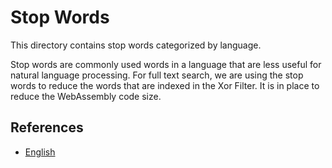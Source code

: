 # Stop Words

This directory contains stop words categorized by language.

Stop words are commonly used words in a language that are less useful for natural language processing. For full text search, we are using the stop words to reduce the words that are indexed in the Xor Filter. It is in place to reduce the WebAssembly code size.

## References

- [English](https://github.com/igorbrigadir/stopwords/blob/master/en/terrier.txt)
